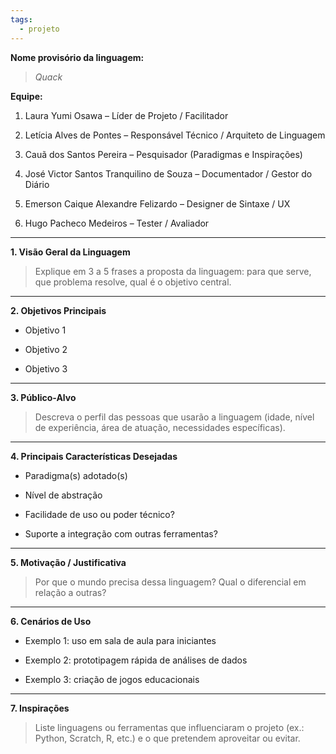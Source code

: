 ```yaml
---
tags:
  - projeto
---
```

**Nome provisório da linguagem:**

> _Quack_

**Equipe:**

1. Laura Yumi Osawa – Líder de Projeto / Facilitador
    
2. Letícia Alves de Pontes – Responsável Técnico / Arquiteto de Linguagem
    
3. Cauã dos Santos Pereira – Pesquisador (Paradigmas e Inspirações)
    
4. José Victor Santos Tranquilino de Souza – Documentador / Gestor do Diário
    
5. Emerson Caique Alexandre Felizardo – Designer de Sintaxe / UX
    
6. Hugo Pacheco Medeiros – Tester / Avaliador
    

---

**1. Visão Geral da Linguagem**

> Explique em 3 a 5 frases a proposta da linguagem: para que serve, que problema resolve, qual é o objetivo central.

---

**2. Objetivos Principais**

- Objetivo 1
    
- Objetivo 2
    
- Objetivo 3
    

---

**3. Público-Alvo**

> Descreva o perfil das pessoas que usarão a linguagem (idade, nível de experiência, área de atuação, necessidades específicas).

---

**4. Principais Características Desejadas**

- Paradigma(s) adotado(s)
    
- Nível de abstração
    
- Facilidade de uso ou poder técnico?
    
- Suporte a integração com outras ferramentas?
    

---

**5. Motivação / Justificativa**

> Por que o mundo precisa dessa linguagem? Qual o diferencial em relação a outras?

---

**6. Cenários de Uso**

- Exemplo 1: uso em sala de aula para iniciantes
    
- Exemplo 2: prototipagem rápida de análises de dados
    
- Exemplo 3: criação de jogos educacionais
    

---

**7. Inspirações**

> Liste linguagens ou ferramentas que influenciaram o projeto (ex.: Python, Scratch, R, etc.) e o que pretendem aproveitar ou evitar.
